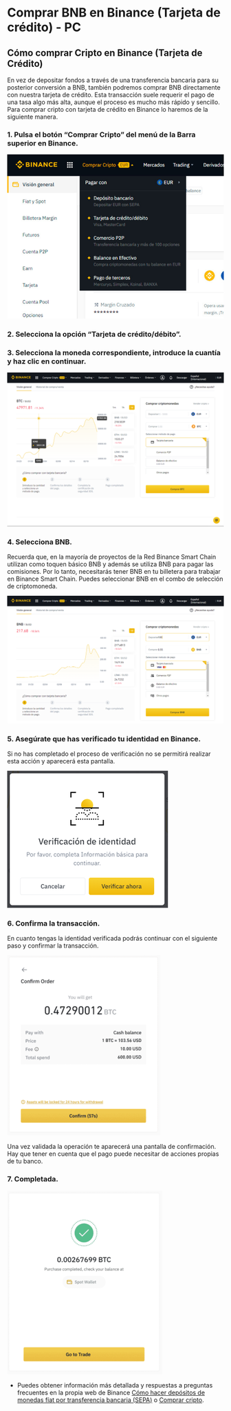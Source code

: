 # Comprar BNB en Binance \(Tarjeta de crédito\) - PC

## Cómo comprar Cripto en Binance \(Tarjeta de Crédito\)

En vez de depositar fondos a través de una transferencia bancaria para su posterior conversión a BNB, también podremos comprar BNB directamente con nuestra tarjeta de crédito. Esta transacción suele requerir el pago de una tasa algo más alta, aunque el proceso es mucho más rápido y sencillo. Para comprar cripto con tarjeta de crédito en Binance lo haremos de la siguiente manera.

### 1. Pulsa el botón “Comprar Cripto” del menú de la Barra superior en Binance.

![](../../../../.gitbook/assets/binance_comprar_cripto%20%282%29%20%282%29%20%281%29.jpg)

### 2. Selecciona la opción “Tarjeta de crédito/débito”.

### 3. Selecciona la moneda correspondiente, introduce la cuantía y haz clic en continuar.

![](../../../../.gitbook/assets/binance_credit_1%20%282%29%20%282%29%20%281%29.png)

### 4. Selecciona BNB.

Recuerda que, en la mayoría de proyectos de la Red Binance Smart Chain utilizan como toquen básico BNB y además se utiliza BNB para pagar las comisiones. Por lo tanto, necesitarás tener BNB en tu billetera para trabajar en Binance Smart Chain. Puedes seleccionar BNB en el combo de selección de criptomoneda.

![](../../../../.gitbook/assets/binance_credit_2.png)

### 5. Asegúrate que has verificado tu identidad en Binance.

Si no has completado el proceso de verificación no se permitirá realizar esta acción y aparecerá esta pantalla.

![](../../../../.gitbook/assets/binance_credit_3.png)

### 6. Confirma la transacción.

En cuanto tengas la identidad verificada podrás continuar con el siguiente paso y confirmar la transacción.

![](../../../../.gitbook/assets/binance_credit_4.png)

Una vez validada la operación te aparecerá una pantalla de confirmación. Hay que tener en cuenta que el pago puede necesitar de acciones propias de tu banco.

### 7. Completada.

![](../../../../.gitbook/assets/binance_credit_5.png)

* Puedes obtener información más detallada y respuestas a preguntas frecuentes en la propia web de Binance [Cómo hacer depósitos de monedas fíat por transferencia bancaria \(SEPA\)](https://www.binance.com/es/support/faq/e117b4c063534e5f93b735b980575000) o [Comprar cripto](https://www.binance.com/es/support/faq/c-66?navId=75).

